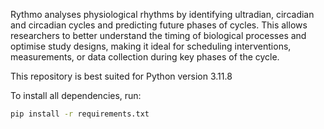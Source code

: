 Rythmo analyses physiological rhythms by identifying ultradian, circadian and circadian cycles and predicting future phases of cycles. This allows researchers to better understand the timing of biological processes and optimise study designs, making it ideal for scheduling interventions, measurements, or data collection during key phases of the cycle.

This repository is best suited for Python version 3.11.8

To install all dependencies, run:
```bash
pip install -r requirements.txt
```